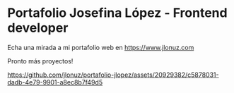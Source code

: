 # Portafolio Josefina López - Frontend developer

Echa una mirada a mi portafolio web en https://www.jlonuz.com

Pronto más proyectos!

https://github.com/jlonuz/portafolio-jlopez/assets/20929382/c5878031-dadb-4e79-9901-a8ec8b7f49d5







